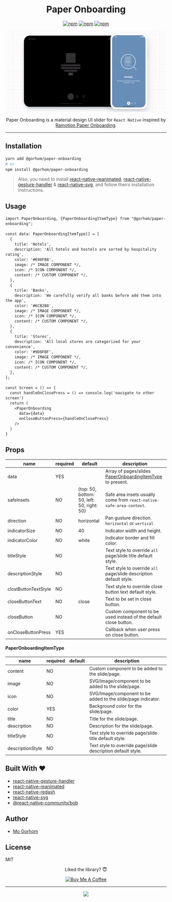 <div align="center">
<h1>Paper Onboarding</h1>

[![npm](https://badgen.net/npm/v/@gorhom/paper-onboarding)](https://www.npmjs.com/package/@gorhom/paper-onboarding) [![npm](https://badgen.net/npm/license/@gorhom/paper-onboarding)](https://www.npmjs.com/package/@gorhom/paper-onboarding) [![npm](https://badgen.net/npm/types/@gorhom/paper-onboarding)](https://www.npmjs.com/package/@gorhom/paper-onboarding)

<img src="./preview.gif">

Paper Onboarding is a material design UI slider for `React Native` inspired by [Ramotion Paper Onboarding](https://github.com/Ramotion/paper-onboarding).

</div>

---

## Installation

```sh
yarn add @gorhom/paper-onboarding
# or
npm install @gorhom/paper-onboarding
```

> Also, you need to install [react-native-reanimated](https://github.com/software-mansion/react-native-reanimated), [react-native-gesture-handler](https://github.com/software-mansion/react-native-gesture-handler) & [react-native-svg](https://github.com/react-native-community/react-native-svg), and follow theirs installation instructions.

## Usage

```tsx
import PaperOnboarding, {PaperOnboardingItemType} from "@gorhom/paper-onboarding";

const data: PaperOnboardingItemType[] = [
  {
    title: 'Hotels',
    description: 'All hotels and hostels are sorted by hospitality rating',
    color: '#698FB8',
    image: /* IMAGE COMPONENT */,
    icon: /* ICON COMPONENT */,
    content: /* CUSTOM COMPONENT */,
  },
  {
    title: 'Banks',
    description: 'We carefully verify all banks before add them into the app',
    color: '#6CB2B8',
    image: /* IMAGE COMPONENT */,
    icon: /* ICON COMPONENT */,
    content: /* CUSTOM COMPONENT */,
  },
  {
    title: 'Stores',
    description: 'All local stores are categorized for your convenience',
    color: '#9D8FBF',
    image: /* IMAGE COMPONENT */,
    icon: /* ICON COMPONENT */,
    content: /* CUSTOM COMPONENT */,
  },
];

const Screen = () => {
  const handleOnClosePress = () => console.log('navigate to other screen')
  return (
    <PaperOnboarding
      data={data}
      onCloseButtonPress={handleOnClosePress}
    />
  )
}
```

## Props

| name                 | required | default                                    | description                                                          |
| -------------------- | -------- | ------------------------------------------ | -------------------------------------------------------------------- |
| data                 | YES      |                                            | Array of pages/slides [PaperOnboardingItemType](#paperonboardingitemtype) to present.          |
| safeInsets           | NO       | {top: 50, bottom: 50, left: 50, right: 50} | Safe area insets usually come from `react-native-safe-area-context`. |
| direction            | NO       | horizontal                                 | Pan gusture direction. `horizontal` or `vertical`                    |
| indicatorSize        | NO       | 40                                         | Indicator width and height.                                          |
| indicatorColor       | NO       | white                                      | Indicator border and fill color.                                     |
| titleStyle           | NO       |                                            | Text style to override `all` page/slide title default style.         |
| descriptionStyle     | NO       |                                            | Text style to override `all` page/slide description default style.   |
| clostButtonTextStyle | NO       |                                            | Text style to override close button text default style.              |
| closeButtonText      | NO       | close                                      | Text to be set in close button.                                      |
| closeButton          | NO       |                                            | Custom component to be used instead of the default close button.      |
| onCloseButtonPress   | YES      |                                            | Callback when user press on close button.                            |

#### PaperOnboardingItemType

| name             | required | default | description                                                  |
| ---------------- | -------- | ------- | ------------------------------------------------------------ |
| content          | NO       |         | Custom component to be added to the slide/page.              |
| image            | NO       |         | SVG/Image/component to be added to the slide/page.           |
| icon             | NO       |         | SVG/Image/component to be added to the slide/page indicator. |
| color            | YES      |         | Background color for the slide/page.                         |
| title            | NO       |         | Title for the slide/page.                                    |
| description      | NO       |         | Description for the slide/page.                              |
| titleStyle       | NO       |         | Text style to override page/slide title default style.       |
| descriptionStyle | NO       |         | Text style to override page/slide description default style. |

## Built With ❤️

- [react-native-gesture-handler](https://github.com/software-mansion/react-native-gesture-handler)
- [react-native-reanimated](https://github.com/software-mansion/react-native-reanimated)
- [react-native-redash](https://github.com/wcandillon/react-native-redash)
- [react-native-svg](https://github.com/react-native-community/react-native-svg)
- [@react-native-community/bob](https://github.com/react-native-community/bob)

## Author

- [Mo Gorhom](https://twitter.com/gorhom)

## License

MIT

<div align="center">

Liked the library? 😇

<a href="https://www.buymeacoffee.com/gorhom" target="_blank"><img src="https://cdn.buymeacoffee.com/buttons/default-red.png" alt="Buy Me A Coffee" height="50" ></a>

</div>

---

<p align="center">
<a href="https://twitter.com/gorhom"><img src="./logo.png"></a>
</p>
